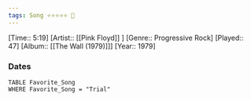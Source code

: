 ```yaml
---
tags: Song ⭐⭐⭐⭐⭐ 💛
---
```

[Time:: 5:19]
[Artist:: [[Pink Floyd]] ]
[Genre:: Progressive Rock]
[Played:: 47]
[Album:: [[The Wall (1979)]]]
[Year:: 1979]
### Dates
````dataview
TABLE Favorite_Song
WHERE Favorite_Song = "Trial"
````